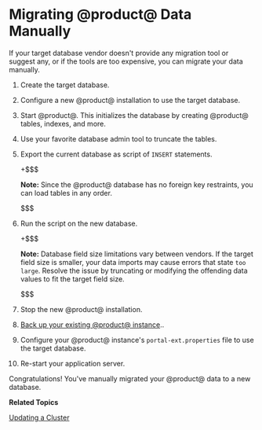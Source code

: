 # Migrating @product@ Data Manually [](id=migrating-product-data-manually)

If your target database vendor doesn't provide any migration tool or suggest
any, or if the tools are too expensive, you can migrate your data manually. 

1.  Create the target database. 

2.  Configure a new @product@ installation to use the target database. 

3.  Start @product@. This initializes the database by creating @product@ tables,
    indexes, and more. 

4.  Use your favorite database admin tool to truncate the tables. 

5.  Export the current database as script of `INSERT` statements.

    +$$$

    **Note:** Since the @product@ database has no foreign key restraints, you 
    can load tables in any order. 

    $$$ 

6.  Run the script on the new database.

    +$$$

    **Note:** Database field size limitations vary between vendors. If the
    target field size is smaller, your data imports may cause errors that state
    `too large`. Resolve the issue by truncating or modifying the offending data
    values to fit the target field size. 

    $$$

7.  Stop the new @product@ installation. 

8.  [Back up your existing @product@ instance](/discover/deployment/-/knowledge_base/7-0/backing-up-a-liferay-installation).. 

9.  Configure your @product@ instance's `portal-ext.properties` file to use the 
    target database. 

10. Re-start your application server. 

Congratulations! You've manually migrated your @product@ data to a new database. 

**Related Topics** 

[Updating a Cluster](/discover/deployment/-/knowledge_base/7-2/updating-a-cluster)
